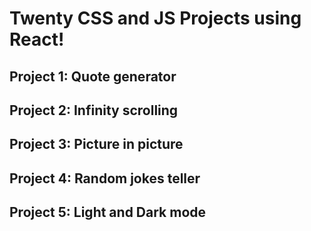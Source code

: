 # Twenty CSS and JS Projects using React!

## Project 1: Quote generator

## Project 2: Infinity scrolling

## Project 3: Picture in picture

## Project 4: Random jokes teller

## Project 5: Light and Dark mode

